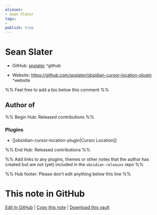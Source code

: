 ```yaml
---
aliases:
- Sean Slater
tags:
- 
publish: true
---
```


# Sean Slater

- GitHub: [spslater](https://github.com/spslater/) ^github
<!-- - Discord: `@` ^discord-->
- Website: <https://github.com/spslater/obsidian-cursor-location-plugin> ^website
<!-- - [[Publish sites|Publish site]]: ^publish-->

%% Feel free to add a bio below this comment %%


## Author of

%% Begin Hub: Released contributions %%
### Plugins
- [[obsidian-cursor-location-plugin|Cursor Location]]

%% End Hub: Released contributions %%

%% Add links to any plugins, themes or other notes that the author has created but are not (yet) included in the `obsidian-releases` repo %%

<!--
### Unlisted plugins
-->

<!--
### Others

- 
-->

<!--
## Sponsor this author

- [[GitHub sponsors]]: [Sponsor @spslater on GitHub Sponsors](https://github.com/sponsors/spslater) ^github-sponsor
- [[Buy me a coffee]]: ^buy-me-a-coffee
- [[PayPal]]: ^paypal
- [[Patreon]]: ^patreon

-->

<!--
## Follow this author

- [[YouTube Channels|On YouTube]]: ^youtube
- Twitter: ^twitter
- ...
-->

%% Hub footer: Please don't edit anything below this line %%

# This note in GitHub

<span class="git-footer">[Edit In GitHub](https://github.dev/obsidian-community/obsidian-hub/blob/main/01%20-%20Community/People/spslater.md "git-hub-edit-note") | [Copy this note](https://raw.githubusercontent.com/obsidian-community/obsidian-hub/main/01%20-%20Community/People/spslater.md "git-hub-copy-note") | [Download this vault](https://github.com/obsidian-community/obsidian-hub/archive/refs/heads/main.zip "git-hub-download-vault") </span>
